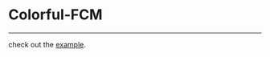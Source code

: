 # Colorful-FCM

---

check out the [example](https://github.com/ZaneMuir/Colorful-FCM/blob/master/demo/4%20Routine.ipynb).